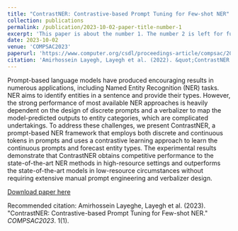 ```yaml
---
title: "ContrastNER: Contrastive-based Prompt Tuning for Few-shot NER"
collection: publications
permalink: /publication/2023-10-02-paper-title-number-1
excerpt: 'This paper is about the number 1. The number 2 is left for future work.'
date: 2023-10-02
venue: 'COMPSAC2023'
paperurl: 'https://www.computer.org/csdl/proceedings-article/compsac/2023/269700a241/1PhDNGXJoMU'
citation: 'Amirhossein Layegh, Layegh et al. (2022). &quot;ContrastNER: Contrastive-based Prompt Tuning for Few-shot NER.&quot; <i>COMPSAC2023</i>. 1(1).'
---
```

Prompt-based language models have produced encouraging results in numerous applications, including Named Entity Recognition (NER) tasks. NER aims to identify entities in a sentence and provide their types. However, the strong performance of most available NER approaches is heavily dependent on the design of discrete prompts and a verbalizer to map the model-predicted outputs to entity categories, which are complicated undertakings. To address these challenges, we present ContrastNER, a prompt-based NER framework that employs both discrete and continuous tokens in prompts and uses a contrastive learning approach to learn the continuous prompts and forecast entity types. The experimental results demonstrate that ContrastNER obtains competitive performance to the state-of-the-art NER methods in high-resource settings and outperforms the state-of-the-art models in low-resource circumstances without requiring extensive manual prompt engineering and verbalizer design.

[Download paper here](https://www.computer.org/csdl/proceedings-article/compsac/2023/269700a241/1PhDNGXJoMU)

Recommended citation: Amirhossein Layeghe, Layegh et al. (2023). "ContrastNER: Contrastive-based Prompt Tuning for Few-shot NER." <i>COMPSAC2023</i>. 1(1).